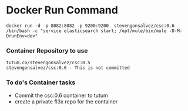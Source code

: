 # Docker Run Command

```
docker run -d -p 8082:8082 -p 9200:9200  stevengonsalvez/csc:0.6 /bin/bash -c "service elasticsearch start; /opt/mule/bin/mule -D-M-DrunEnv=dev"
```

### Container Repository to use

```
tutum.co/stevengonsalvez/csc:0.5
stevengonsalvez/csc:0.6 - This is not committed
```



### To do's Container tasks

 - Commit the csc:0.6 container to tutum
 - create a private fl3x repo for the container
